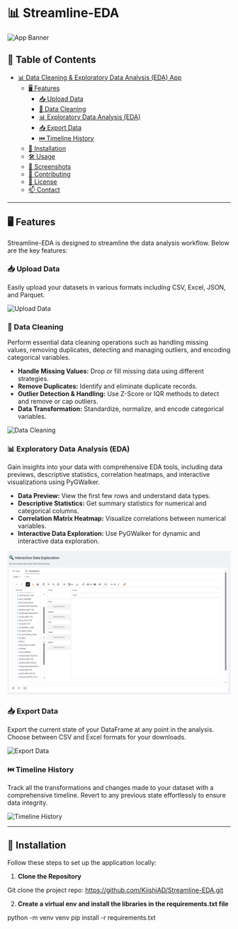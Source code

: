 # 📊 Streamline-EDA

![App Banner](images/banner.png)

## 📝 Table of Contents

- [📊 Data Cleaning & Exploratory Data Analysis (EDA) App](#-data-cleaning--exploratory-data-analysis-eda-app)
  - [🖥️ Features](#️-features)
    - [📥 Upload Data](#-upload-data)
    - [🧹 Data Cleaning](#-data-cleaning)
    - [📊 Exploratory Data Analysis (EDA)](#-exploratory-data-analysis-eda)
    - [📥 Export Data](#-export-data)
    - [⏮️ Timeline History](#️-timeline-history)
  - [🚀 Installation](#-installation)
  - [🛠️ Usage](#️-usage)
  - [📸 Screenshots](#-screenshots)
  - [🤝 Contributing](#-contributing)
  - [📜 License](#-license)
  - [📫 Contact](#-contact)

---

## 🖥️ Features

Streamline-EDA is designed to streamline the data analysis workflow. Below are the key features:

### 📥 Upload Data

Easily upload your datasets in various formats including CSV, Excel, JSON, and Parquet.

![Upload Data](images/upload_data.png)

### 🧹 Data Cleaning

Perform essential data cleaning operations such as handling missing values, removing duplicates, detecting and managing outliers, and encoding categorical variables.

- **Handle Missing Values:** Drop or fill missing data using different strategies.
- **Remove Duplicates:** Identify and eliminate duplicate records.
- **Outlier Detection & Handling:** Use Z-Score or IQR methods to detect and remove or cap outliers.
- **Data Transformation:** Standardize, normalize, and encode categorical variables.

![Data Cleaning](images/data_cleaning.png)

### 📊 Exploratory Data Analysis (EDA)

Gain insights into your data with comprehensive EDA tools, including data previews, descriptive statistics, correlation heatmaps, and interactive visualizations using PyGWalker.

- **Data Preview:** View the first few rows and understand data types.
- **Descriptive Statistics:** Get summary statistics for numerical and categorical columns.
- **Correlation Matrix Heatmap:** Visualize correlations between numerical variables.
- **Interactive Data Exploration:** Use PyGWalker for dynamic and interactive data exploration.

![EDA](images/eda.png)

### 📥 Export Data

Export the current state of your DataFrame at any point in the analysis. Choose between CSV and Excel formats for your downloads.

![Export Data](images/export_data.png)

### ⏮️ Timeline History

Track all the transformations and changes made to your dataset with a comprehensive timeline. Revert to any previous state effortlessly to ensure data integrity.

![Timeline History](images/timeline_history.png)

---

## 🚀 Installation

Follow these steps to set up the application locally:

1. **Clone the Repository**

Git clone the project repo: https://github.com/KiishiAD/Streamline-EDA.git

2. **Create a virtual env and install the libraries in the requirements.txt file**

python -m venv venv
pip install -r requirements.txt
